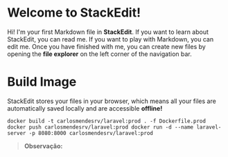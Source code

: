 # Welcome to StackEdit!

Hi! I'm your first Markdown file in **StackEdit**. If you want to learn about StackEdit, you can read me. If you want to play with Markdown, you can edit me. Once you have finished with me, you can create new files by opening the **file explorer** on the left corner of the navigation bar.


# Build Image

StackEdit stores your files in your browser, which means all your files are automatically saved locally and are accessible **offline!**

    
    docker build -t carlosmendesrv/laravel:prod . -f Dockerfile.prod 
    docker push carlosmendesrv/laravel:prod docker run -d --name laravel-server -p 8080:8000 carlosmendesrv/laravel:prod

> **Observação:**  